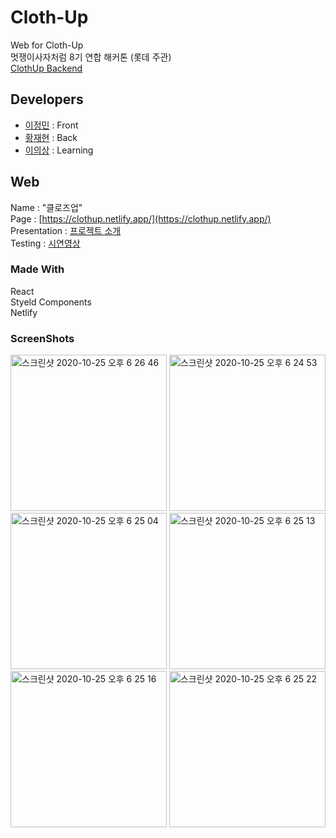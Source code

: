 # Cloth-Up
Web for Cloth-Up<br>
멋쟁이사자처럼 8기 연합 해커톤 (롯데 주관)<br>
[ClothUp Backend](https://github.com/thismeansclothes/clothup)

## Developers
* [이정민](https://github.com/danmin20) : Front
* [황재현](https://github.com/penguin234) : Back
* [이의상](https://github.com/thismeansclothes) : Learning

## Web
Name : "클로즈업"<br>
Page : [https://clothup.netlify.app/](https://clothup.netlify.app/)<br>
Presentation : [프로젝트 소개](https://2020unilion.s3.amazonaws.com/project/61/project_file_%E1%84%86%E1%85%A5%E1%86%BA%E1%84%89%E1%85%A1_%E1%84%85%E1%85%A9%E1%86%BA%E1%84%83%E1%85%A6_%E1%84%92%E1%85%A2%E1%84%8F%E1%85%A5%E1%84%90%E1%85%A9%E1%86%AB_PPT_-%E1%84%8D%E1%85%B5%E1%86%AB%E1%84%8E%E1%85%AC%E1%84%8C%E1%85%A9%E1%86%BC.pdf)<br>
Testing : [시연영상](https://www.youtube.com/watch?v=QoNFwpx4Y5o&feature=youtu.be)

### Made With
React<br>
Styeld Components<br>
Netlify<br>

### ScreenShots
<div>
  <img width="250" alt="스크린샷 2020-10-25 오후 6 26 46" src="https://user-images.githubusercontent.com/50590192/97143828-beeac900-17a6-11eb-9908-ac9664530dab.png">
  <img width="250" alt="스크린샷 2020-10-25 오후 6 24 53" src="https://user-images.githubusercontent.com/50590192/97143601-569be780-17a6-11eb-85bb-5008e6c5deaf.png">
  <img width="250" alt="스크린샷 2020-10-25 오후 6 25 04" src="https://user-images.githubusercontent.com/50590192/97143663-6f0c0200-17a6-11eb-92c5-512f55e2efe6.png">
  <img width="250" alt="스크린샷 2020-10-25 오후 6 25 13" src="https://user-images.githubusercontent.com/50590192/97143668-7206f280-17a6-11eb-8425-85daa003c54e.png">
  <img width="250" alt="스크린샷 2020-10-25 오후 6 25 16" src="https://user-images.githubusercontent.com/50590192/97143677-76331000-17a6-11eb-9d3f-fbe9fa764d77.png">
  <img width="250" alt="스크린샷 2020-10-25 오후 6 25 22" src="https://user-images.githubusercontent.com/50590192/97143703-834fff00-17a6-11eb-96bf-f6d78115b9d0.png">
</div>
